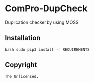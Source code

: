 # ComPro-DupCheck
Duplication checker by using MOSS

## Installation
`bash
sudo pip3 install -r REQUIREMENTS
`

## Copyright
`
The Unlicensed.
`
